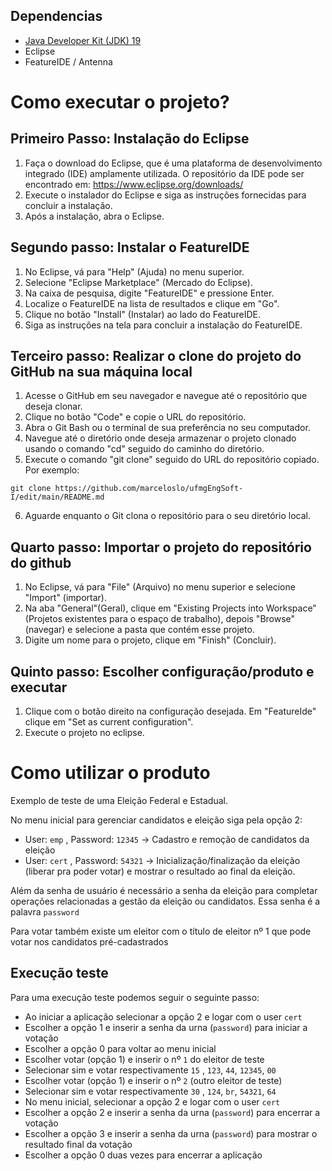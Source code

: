 ## Dependencias

- [Java Developer Kit (JDK) 19](https://www.oracle.com/java/technologies/javase/jdk19-archive-downloads.html)
- Eclipse
- FeatureIDE / Antenna

# Como executar o projeto?

## Primeiro Passo: Instalação do Eclipse
1. Faça o download do Eclipse, que é uma plataforma de desenvolvimento integrado (IDE) amplamente utilizada. O repositório da IDE pode ser encontrado em: https://www.eclipse.org/downloads/
2. Execute o instalador do Eclipse e siga as instruções fornecidas para concluir a instalação.
3. Após a instalação, abra o Eclipse.

## Segundo passo: Instalar o FeatureIDE

1. No Eclipse, vá para "Help" (Ajuda) no menu superior.
2. Selecione "Eclipse Marketplace" (Mercado do Eclipse).
3. Na caixa de pesquisa, digite "FeatureIDE" e pressione Enter.
4. Localize o FeatureIDE na lista de resultados e clique em "Go".
5. Clique no botão "Install" (Instalar) ao lado do FeatureIDE.
6. Siga as instruções na tela para concluir a instalação do FeatureIDE.

## Terceiro passo: Realizar o clone do projeto do GitHub na sua máquina local
1. Acesse o GitHub em seu navegador e navegue até o repositório que deseja clonar.
2. Clique no botão "Code" e copie o URL do repositório.
3. Abra o Git Bash ou o terminal de sua preferência no seu computador.
4. Navegue até o diretório onde deseja armazenar o projeto clonado usando o comando "cd" seguido do caminho do diretório.
5. Execute o comando "git clone" seguido do URL do repositório copiado. Por exemplo:
```
git clone https://github.com/marceloslo/ufmgEngSoft-I/edit/main/README.md
```
6. Aguarde enquanto o Git clona o repositório para o seu diretório local.

## Quarto passo: Importar o projeto do repositório do github
1. No Eclipse, vá para "File" (Arquivo) no menu superior e selecione "Import" (importar).
2. Na aba "General"(Geral), clique em "Existing Projects into Workspace"(Projetos existentes para o espaço de trabalho), depois "Browse"(navegar) e selecione a pasta que contém esse projeto.
3. Digite um nome para o projeto, clique em "Finish" (Concluir).

## Quinto passo: Escolher configuração/produto e executar
1. Clique com o botão direito na configuração desejada. Em "FeatureIde" clique em "Set as current configuration".
2. Execute o projeto no eclipse. 

# Como utilizar o produto

Exemplo de teste de uma Eleição Federal e Estadual.

No menu inicial para gerenciar candidatos e eleição siga pela opção 2:

- User: `emp` , Password: `12345` -> Cadastro e remoção de candidatos da eleição
- User: `cert` , Password: `54321` -> Inicialização/finalização da eleição (liberar pra poder votar) e mostrar o resultado ao final da eleição.

Além da senha de usuário é necessário a senha da eleição para completar operações relacionadas a gestão da eleição ou candidatos. Essa senha é a palavra `password`

Para votar também existe um eleitor com o título de eleitor nº 1 que pode votar nos candidatos pré-cadastrados

## Execução teste

Para uma execução teste podemos seguir o seguinte passo:

- Ao iniciar a aplicação selecionar a opção 2 e logar com o user `cert`
- Escolher a opção 1 e inserir a senha da urna (`password`) para iniciar a votação
- Escolher a opção 0 para voltar ao menu inicial
- Escolher votar (opção 1) e inserir o nº `1` do eleitor de teste
- Selecionar sim e votar respectivamente `15` , `123`, `44`, `12345`, `00`
- Escolher votar (opção 1) e inserir o nº `2` (outro eleitor de teste)
- Selecionar sim e votar respectivamente `30` , `124`, `br`, `54321`, `64`
- No menu inicial, selecionar a opção 2 e logar com o user `cert`
- Escolher a opção 2 e inserir a senha da urna (`password`) para encerrar a votação
- Escolher a opção 3 e inserir a senha da urna (`password`) para mostrar o resultado final da votação
- Escolher a opção 0 duas vezes para encerrar a aplicação

